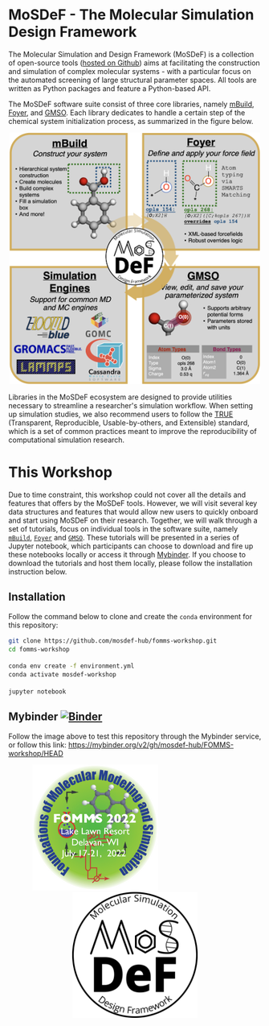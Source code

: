 # MoSDeF - The Molecular Simulation Design Framework

The Molecular Simulation and Design Framework (MoSDeF) is a collection of open-source tools ([hosted on Github](
https://github.com/mosdef-hub)) aims at facilitating the construction and simulation of complex molecular systems - 
with a particular focus on the automated screening of large structural parameter spaces. All tools are written as 
Python packages and feature a Python-based API.

The MoSDeF software suite consist of three core libraries, namely [mBuild](https://github.com/mosdef-hub/mbuild.git), 
[Foyer](https://github.com/mosdef-hub/foyer.git), and [GMSO](https://github.com/mosdef-hub/gmso.git). Each library dedicates to handle a certain step of the chemical system initialization process, as summarized in the figure below.

<p align="center">
  <img src="graphics/mosdef_graphic.png" alt="MoSDeF Ecosystem" width="500" height="500"/>
</p>

Libraries in the MoSDeF ecosystem are designed to provide utilities necessary to streamline
a researcher's simulation workflow. When setting up simulation studies, we also recommend users to 
follow the [TRUE](https://www.tandfonline.com/doi/full/10.1080/00268976.2020.1742938)
(Transparent, Reproducible, Usable-by-others, and Extensible) standard, which is a set of common
practices meant to improve the reproducibility of computational simulation research.

# This Workshop

Due to time constraint, this workshop could not cover all the details and features that offers by the MoSDeF 
tools. However, we will visit several key data structures and features that would allow new users to quickly 
onboard and start using MoSDeF on their research. Together, we will walk through a set of tutorials, focus on
individual tools in the software suite, namely [`mBuild`](https://github.com/mosdef-hub/mbuild), [`Foyer`](
https://github.com/mosdef-hub/foyer) and [`GMSO`](https://github.com/mosdef-hub.gmso). These tutorials will
be presented in a series of Jupyter notebook, which participants can choose to download and fire up these 
notebooks locally or access it through [Mybinder](https://mybinder.org/v2/gh/mosdef-hub/FOMMS-workshop/HEAD).
If you choose to download the tutorials and host them locally, please follow the installation instruction below.

## Installation 
Follow the command below to clone and create the `conda` environment for this repository:
```sh
git clone https://github.com/mosdef-hub/fomms-workshop.git
cd fomms-workshop

conda env create -f environment.yml
conda activate mosdef-workshop

jupyter notebook
```

## Mybinder [![Binder](https://mybinder.org/badge_logo.svg)](https://mybinder.org/v2/gh/mosdef-hub/FOMMS-workshop/HEAD)

Follow the image above to test this repository through the Mybinder service, or follow this link:
https://mybinder.org/v2/gh/mosdef-hub/FOMMS-workshop/HEAD


<p align="center">
  <img src="graphics/FOMMS_2022_logo.png" alt="FOMMS Logo" width="250" height="250"/> 
  &emsp;&emsp;&emsp;&emsp;&emsp;&emsp;&emsp;&emsp;&emsp;&emsp;&emsp;
  <img src="graphics/mosdef_logo.png" alt="MoSDeF Logo" width="250", height="250
"/>
</p>
